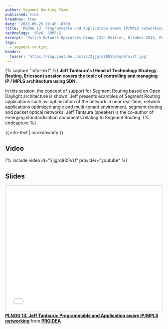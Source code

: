 ```yaml
---
author: Segment Routing Team
published: true
breadnav: true
date: '2013-09-25 19:40 -0700'
title: 'PLNOG 13: Programmable and Application aware IP/MPLS networking'
technology: 'SRv6, SRMPLS'
excerpt: 'Polish Network Operators Group 13th Edition, October 2014, Poland.'
tags:
  - segment-routing
header:
  teaser: 'https://img.youtube.com/vi/2jjgrq805VU/mqdefault.jpg'
---
```


{% capture "info-text" %}
**Jeff Tantsura's (Head of Technology Strategy Routing, Ericsson) session covers the topic of controlling and managing IP / MPLS architecture using SDN.** 

In this session, the concept of support for Segment Routing based on Open Daylight architecture is shown. Jeff presents examples of Segment Routing applications such as: optimization of the network in near real-time, network applications optimized angle and multi-tenant environment, segment routing and packet optical networks. Jeff Tantsura (speaker) is the co-author of emerging standardization documents relating to Segment Routing.
{% endcapture %}

<div class="notice--info">
{{ info-text | markdownify }}
</div>


## Video
{% include video id="2jjgrq805VU" provider="youtube" %}


## Slides
<iframe src="//www.slideshare.net/slideshow/embed_code/key/JcAbz0R3seKrVC" width="100%" height="400px" frameborder="0" marginwidth="0" marginheight="0" scrolling="no" style="border:1px solid #CCC; border-width:1px; margin-bottom:5px; max-width: 100%;" allowfullscreen> </iframe> <div style="margin-bottom:5px"> <strong> <a href="//www.slideshare.net/proidea_conferences/plnog-13-jeff-tantsura-programmable-and-application-aware-ipmpls-networking" title="PLNOG 13: Jeff Tantsura: Programmable and Application aware IP/MPLS networking" target="_blank">PLNOG 13: Jeff Tantsura: Programmable and Application aware IP/MPLS networking</a> </strong> from <strong><a target="_blank" href="//www.slideshare.net/proidea_conferences">PROIDEA</a></strong> </div>
